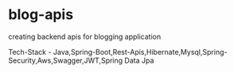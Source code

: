 # blog-apis
creating backend apis for blogging application



Tech-Stack - Java,Spring-Boot,Rest-Apis,Hibernate,Mysql,Spring-Security,Aws,Swagger,JWT,Spring Data Jpa


